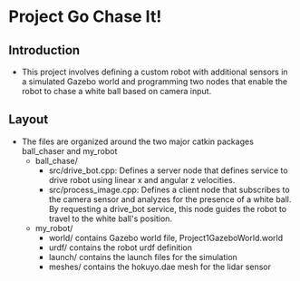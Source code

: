 # Project Go Chase It!

## Introduction
* This project involves defining a custom robot with additional sensors in a simulated Gazebo world and programming two nodes that enable the robot to chase a white ball based on camera input.

## Layout
* The files are organized around the two major catkin packages ball_chaser and my_robot
  * ball_chase/
    * src/drive_bot.cpp: Defines a server node that defines service to drive robot using linear x and angular z velocities.
    * src/process_image.cpp: Defines a client node that subscribes to the camera sensor and analyzes for the presence of a white ball. By requesting a drive_bot service, this node guides the robot to travel to the white ball's position.
  * my_robot/ 
    * world/ contains Gazebo world file, Project1GazeboWorld.world
    * urdf/ contains the robot urdf definition
    * launch/ contains the launch files for the simulation
    * meshes/ contains the hokuyo.dae mesh for the lidar sensor
    
 
  
 
